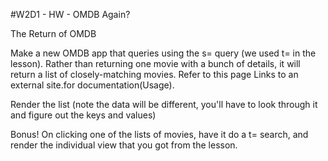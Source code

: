 #W2D1 - HW - OMDB Again?

The Return of OMDB

Make a new OMDB app that queries using the s= query (we used t= in the lesson). Rather than returning one movie with a bunch of details, it will return a list of closely-matching movies. Refer to this page Links to an external site.for documentation(Usage).

Render the list (note the data will be different, you'll have to look through it and figure out the keys and values)

Bonus! On clicking one of the lists of movies, have it do a t= search, and render the individual view that you got from the lesson.